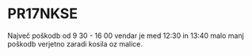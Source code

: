 # PR17NKSE

Največ poškodb od 9 30 - 16 00 vendar je med 12:30 in 13:40 malo manj poškodb verjetno zaradi kosila oz malice.
